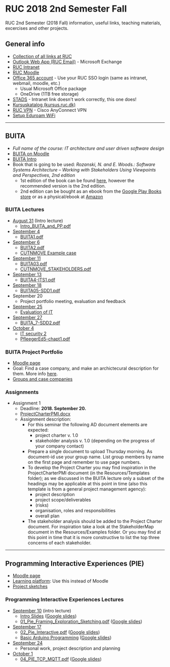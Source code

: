 # RUC 2018 2nd Semester Fall

RUC 2nd Semester (2018 Fall) information, useful links, teaching materials, excercises and other projects.

## General info

- [Collection of all links at RUC](https://portalino.ruc.dk/)
- [Outlook Web App (RUC Email)](https://owa.ruc.dk/) - Microsoft Exchange
- [RUC Intranet](https://intra.ruc.dk/)
- [RUC Moodle](https://moodle.ruc.dk)
- [Office 365 account](https://portal.office.com) - Use your RUC SSO login (same as intranet, webmail, moodle, etc.)
  - Usual Microsoft Office package
  - OneDrive (1TB free storage)
- [STADS](https://stadssb.ruc.dk/sb_stax/sb/) - Intranet link doesn't work correctly, this one does!
- [Kursuskatalog (kursus.ruc.dk)](http://kursus.ruc.dk/)
- [RUC VPN](https://intra.ruc.dk/index.php?id=23136&L=1) - Cisco AnyConnect VPN
- [Setup Eduroam WiFi](https://intra.ruc.dk/en/employees/services-to-employees/ruc-finance-it-technical-services/ruc-it/guides/internet-access/eduroam/)

---

## BUITA

- _Full name of the course: IT architecture and user driven software design_
- [BUITA on Moodle](https://moodle.ruc.dk/course/view.php?id=11116)
- [BUITA Intro](/BUITA/2018-08-31/Intro_BUITA_and_PP.pdf)
- Book that is going to be used: _Rozanski, N. and E. Woods.: Software Systems Architecture – Working with Stakeholders Using Viewpoints and Perspectives, 2nd edition_
  - 1st edition of the book can be found [here](/BUITA/Addison_Wesley-Software_Systems_Architecture_Apr_2005.pdf), however the recommended version is the 2nd edition.
  - 2nd edition can be bought as an ebook from the [Google Play Books store](https://play.google.com/store/books/details?id=nXRF77-gxRkC) or as a physical/ebook at [Amazon](https://www.amazon.com/Software-Systems-Architecture-Stakeholders-Perspectives/dp/0321112296)

### BUITA Lectures

- [August 31](/BUITA/2018-08-31) (Intro lecture)
  - [Intro_BUITA_and_PP.pdf](/BUITA/2018-08-31/Intro_BUITA_and_PP.pdf)
- [September 4](/BUITA/2018-09-04)
  - [BUITA1.pdf](/BUITA/2018-09-04/BUITA1.pdf)
- [September 6](/BUITA/2018-09-06)
  - [BUITA2.pdf](/BUITA/2018-09-06/BUITA2.pdf)
  - [CUTNMOVE Example case](/BUITA/2018-09-06/BUITA_CASE_CUTNMOVE.pdf)
- [September 11](/BUITA/2018-09-11)
  - [BUITA03.pdf](/BUITA/2018-09-11/BUITA03.pdf)
  - [CUTNMOVE_STAKEHOLDERS.pdf](/BUITA/2018-09-11/CUTNMOVE_STAKEHOLDERS.pdf)
- [September 13](/BUITA/2018-09-13)
  - [BUITA4-ITS1.pdf](/BUITA/2018-09-13/BUITA4-ITS1.pdf)
- [September 18](/BUITA/2018-09-18)
  - [BUITA05-SDD1.pdf](/BUITA/2018-09-18/BUITA05-SDD1.pdf)
- September 20
  - Project portfolio meeting, evaluation and feedback
- [September 25](/BUITA/2018-09-25)
  - [Evaluation of IT](/BUITA/2018-09-25/EIT1.pdf)
- [September 27](/BUITA/2018-09-27)
  - [BUITA_7-SDD2.pdf](/BUITA/2018-09-27/BUITA_7-SDD2.pdf)
- [October 4](/BUITA/2018-10-04)
  - [IT security 2](/BUITA/2018-10-04/buita-its-2.pdf)
  - [PfleegerEd5-chapt1.pdf](/BUITA/2018-10-04/PfleegerEd5-chapt1.pdf)

### BUITA Project Portfolio

- [Moodle page](https://moodle.ruc.dk/course/view.php?id=10874)
- Goal: Find a case company, and make an archictecural description for them. More info [here](Intro_to_Portfolio_Project+Case_template_letter.docx).
- [Groups and case companies](https://docs.google.com/document/d/1QRHkOrazzjCUS64DzmyuRQ6xVO6nbJpyFiTbcMqNfig/edit)

### Assignments

- Assignment 1
  - Deadline: **2018. September 20.**
  - [ProjectCharterPMI.docx](/BUITA/2018-09-18/ProjectCharterPMI.docx)
  - Assignment description:
    - For this seminar the following AD document elements are expected:
      - project charter v. 1.0
      - stakeholder analysis v. 1.0 (depending on the progress of your company contact)
    - Prepare a single document to upload Thursday morning. As document-id use your group name. List group members by name on the first page and remember to use page numbers.
    - To develop the Project Charter you may find inspiration in the ProjectCharterPMI document (in the Resources/Templates folder); as we discussed in the BUITA lecture only a subset of the headings may be applicable at this point in time (also this template is from a general project management agency):
      - project description
      - project scope/deliverables
      - (risks)
      - organisation, roles and responsibilities
      - overall plan
    - The stakeholder analysis should be added to the Project Charter document. For inspiration take a look at the StakeholderMap document in the Resources/Examples folder. Or you may find at this point in time that it is more constructive to list the top three concerns of each stakeholder.

---

## Programming Interactive Experiences (PIE)

- [Moodle page](https://moodle.ruc.dk/course/view.php?id=11283)
- [Learning platform](https://learn.hobye.dk/courses/programming-interactive-experiences): Use this instead of Moodle
- [Project sketches](https://drive.google.com/drive/folders/1R_T8GkNuVzdix63v0XO8bcUvWy5hcGUy)

### Programming Interactive Experiences Lectures

- [September 10](/PIE/2018-09-10) (intro lecture)
  - [Intro Slides](/PIE/2018-09-10/00_PIE_Intro.pdf) ([Google slides](https://docs.google.com/presentation/d/1rE0DWs1Tf5f3D5RHTcf1MnFFJMg2xV39V9Y1pIxPGow/))
  - [01_Pie_Framing_Exploration_Sketching.pdf](/PIE/2018-09-10/01_Pie_Framing_Exploration_Sketching.pdf) ([Google slides](https://docs.google.com/presentation/d/1J-BxN3KldC9eqpUDXB68GVlPlzEisDro_Ntye1Axgc4/))
- [September 17](/PIE/2018-09-17)
  - [02_Pie_Interactive.pdf](/PIE/2018-09-17/02_Pie_Interactive.pdf) ([Google slides](https://docs.google.com/presentation/d/1xIaW63d-V5uJZofddown3b0Xc7QWWdLiZBDftARd-8I/))
  - [Basic Arduino Programming](/PIE/2018-09-17/BasicArduinoProgramming.pdf) ([Google slides](https://docs.google.com/presentation/d/1DoDAMcJx9vt20Ovte3yxCQyGeOuZyOQ1eFOB429weA4/))
- [September 24](/PIE/2018-09-24)
  - Personal work, project description and planning
- [October 1](/PIE/2018-10-01)
  - [04_PIE_TCP_MQTT.pdf](/PIE/2018-10-01/04_PIE_TCP_MQTT.pdf) ([Google slides](https://docs.google.com/presentation/d/11im-mGr9nySAjyrR-o3xOgyPp6VdjcxiymfVBsdH2Ps/))
